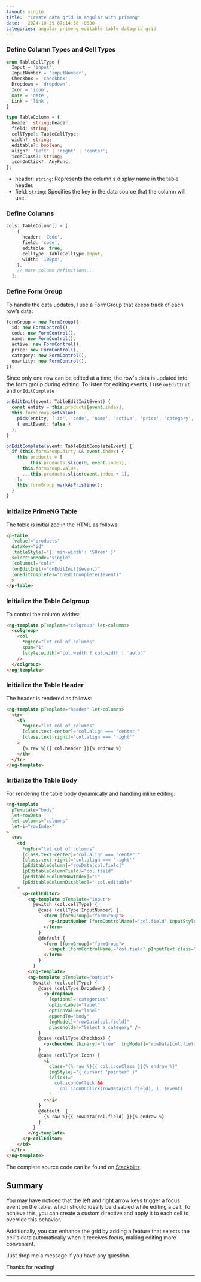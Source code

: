 ```yaml
---
layout: single
title:  "Create data grid in angular with primeng"
date:   2024-10-29 07:14:38 -0600
categories: angular primeng editable table datagrid grid
---
```


### Define Column Types and Cell Types

```typescript
enum TableCellType {
  Input = 'input',
  InputNumber = 'inputNumber',
  Checkbox = 'checkbox',
  Dropdown = 'dropdown',
  Icon = 'icon',
  Date = 'date',
  Link = 'link',
}
```

```typescript
type TableColumn = {
  header: string;header.
  field: string;
  cellType?: TableCellType;
  width?: string;
  editable?: boolean;
  align?: 'left' | 'right' | 'center';
  iconClass?: string;
  iconOnClick?: AnyFunc;
};
```

* header: `string`: Represents the column's display name in the table header.
* field: `string`: Specifies the key in the data source that the column will use.

### Define Columns

```typescript
cols: TableColumn[] = [
    {
      header: 'Code',
      field: 'code',
      editable: true,
      cellType: TableCellType.Input,
      width: '100px',
    },
    // More column definitions...
  ];
```

### Define Form Group

To handle the data updates, I use a FormGroup that keeps track of each row’s data:

```typescript
formGroup = new FormGroup({
  id: new FormControl(),
  code: new FormControl(),
  name: new FormControl(),
  active: new FormControl(),
  price: new FormControl(),
  category: new FormControl(),
  quantity: new FormControl(),
});
```

Since only one row can be edited at a time, the row's data is updated into the form group during editing. To listen for editing events, I use `onEditInit` and `onEditComplete`

```typescript
onEditInit(event: TableEditInitEvent) {
  const entity = this.products[event.index];
  this.formGroup.setValue(
    pick(entity, ['id', 'code', 'name', 'active', 'price', 'category', 'quantity']),
    { emitEvent: false }
  );
}
```

```typescript
onEditComplete(event: TableEditCompleteEvent) {
  if (this.formGroup.dirty && event.index) {
    this.products = [
      ...this.products.slice(0, event.index),
      this.formGroup.value,
      ...this.products.slice(event.index + 1),
    ];
    this.formGroup.markAsPristine();
  }
}
```

### Initialize PrimeNG Table

The table is initialized in the HTML as follows:

```html
<p-table
  [value]="products"
  dataKey="id"
  [tableStyle]="{ 'min-width': '50rem' }"
  selectionMode="single"
  [columns]="cols"
  (onEditInit)="onEditInit($event)"
  (onEditComplete)="onEditComplete($event)"
  >
</p-table>
```

### Initialize the Table Colgroup

To control the column widths:

```html
<ng-template pTemplate="colgroup" let-columns>
  <colgroup>
    <col
      *ngFor="let col of columns"
      span="1"
      [style.width]="col.width ? col.width : 'auto'"
    />
  </colgroup>
</ng-template>
```

### Initialize the Table Header

The header is rendered as follows:

```html
<ng-template pTemplate="header" let-columns>
  <tr>
    <th
      *ngFor="let col of columns"
      [class.text-center]="col.align === 'center'"
      [class.text-right]="col.align === 'right'"
    >
      {% raw %}{{ col.header }}{% endraw %}
    </th>
  </tr>
</ng-template>
```

### Initialize the Table Body

For rendering the table body dynamically and handling inline editing:

```html
<ng-template
  pTemplate="body"
  let-rowData
  let-columns="columns"
  let-i="rowIndex"
>
  <tr>
    <td
      *ngFor="let col of columns"
      [class.text-center]="col.align === 'center'"
      [class.text-right]="col.align === 'right'"
      [pEditableColumn]="rowData[col.field]"
      [pEditableColumnField]="col.field"
      [pEditableColumnRowIndex]="i"
      [pEditableColumnDisabled]="!col.editable"
    >
      <p-cellEditor>
        <ng-template pTemplate="input">
          @switch (col.cellType) {
            @case (cellType.InputNumber) {
              <form [formGroup]="formGroup">
                <p-inputNumber [formControlName]="col.field" inputStyleClass="w-full text-right" />
              </form>
            }
            @default {
              <form [formGroup]="formGroup">
                <input [formControlName]="col.field" pInputText class="w-full" />
              </form>
            }
          }
        </ng-template>
        <ng-template pTemplate="output">
          @switch (col.cellType) {
            @case (cellType.Dropdown) {
              <p-dropdown 
                [options]="categories" 
                optionLabel="label"
                optionValue="label"
                appendTo="body"
                [ngModel]="rowData[col.field]"
                placeholder="Select a category" />
            }
            @case (cellType.Checkbox) {
              <p-checkbox [binary]="true"  [ngModel]="rowData[col.field]"/>
            }
            @case (cellType.Icon) {
              <i
                class="{% raw %}{{ col.iconClass }}{% endraw %}"
                [ngStyle]="{ cursor: 'pointer' }"
                (click)="
                  col.iconOnClick &&
                    col.iconOnClick(rowData[col.field], i, $event)
                "
              ></i>
            }
            @default  {
              {% raw %}{{ rowData[col.field] }}{% endraw %}
            }
          }
        </ng-template>
      </p-cellEditor>
    </td>
  </tr>
</ng-template>
```

The complete source code can be found on [Stackblitz](https://stackblitz.com/~/github.com/haku-d/ng-editable-table).


## Summary

You may have noticed that the left and right arrow keys trigger a focus event on the table, which should ideally be disabled while editing a cell. To achieve this, you can create a custom directive and apply it to each cell to override this behavior.

Additionally, you can enhance the grid by adding a feature that selects the cell's data automatically when it receives focus, making editing more convenient.

Just drop me a message if you have any question.

Thanks for reading!

---